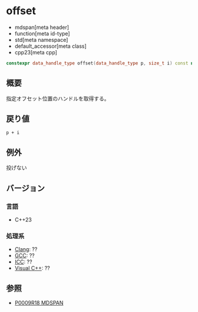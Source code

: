 # offset
* mdspan[meta header]
* function[meta id-type]
* std[meta namespace]
* default_accessor[meta class]
* cpp23[meta cpp]

```cpp
constexpr data_handle_type offset(data_handle_type p, size_t i) const noexcept;
```

## 概要
指定オフセット位置のハンドルを取得する。

## 戻り値
`p + i`


## 例外
投げない


## バージョン
### 言語
- C++23

### 処理系
- [Clang](/implementation.md#clang): ??
- [GCC](/implementation.md#gcc): ??
- [ICC](/implementation.md#icc): ??
- [Visual C++](/implementation.md#visual_cpp): ??


## 参照
- [P0009R18 MDSPAN](https://www.open-std.org/jtc1/sc22/wg21/docs/papers/2022/p0009r18.html)
